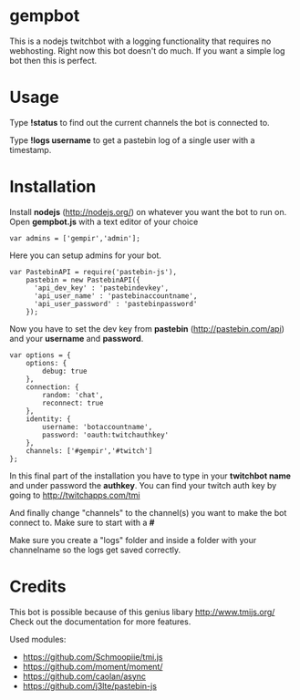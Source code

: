 # gempbot
This is a nodejs twitchbot with a logging functionality that requires no webhosting.
Right now this bot doesn't do much. If you want a simple log bot then this is perfect. 

# Usage

Type **!status** to find out the current channels the bot is connected to.

Type **!logs username** to get a pastebin log of a single user with a timestamp.


# Installation
Install **nodejs** (http://nodejs.org/) on whatever you want the bot to run on.
Open **gempbot.js** with a text editor of your choice


    var admins = ['gempir','admin'];
    
    
Here you can setup admins for your bot. 


    var PastebinAPI = require('pastebin-js'),
        pastebin = new PastebinAPI({
          'api_dev_key' : 'pastebindevkey',
          'api_user_name' : 'pastebinaccountname',
          'api_user_password' : 'pastebinpassword'
        });
    
    
Now you have to set the dev key from **pastebin** (http://pastebin.com/api) and your **username** and **password**.

    var options = {
        options: {
            debug: true
        },
        connection: {
            random: 'chat',
            reconnect: true
        },
        identity: {
            username: 'botaccountname',
            password: 'oauth:twitchauthkey'
        },
        channels: ['#gempir','#twitch']
    };
    
In this final part of the installation you have to type in your **twitchbot name** and under password the **authkey**.
You can find your twitch auth key by going to http://twitchapps.com/tmi
  
And finally change "channels" to the channel(s) you want to make the bot connect to.
Make sure to start with a **#**

Make sure you create a "logs" folder and inside a folder with your channelname so the logs get saved correctly.

# Credits 

This bot is possible because of this genius libary http://www.tmijs.org/
Check out the documentation for more features.

Used modules:
- https://github.com/Schmoopiie/tmi.js
- https://github.com/moment/moment/
- https://github.com/caolan/async
- https://github.com/j3lte/pastebin-js

